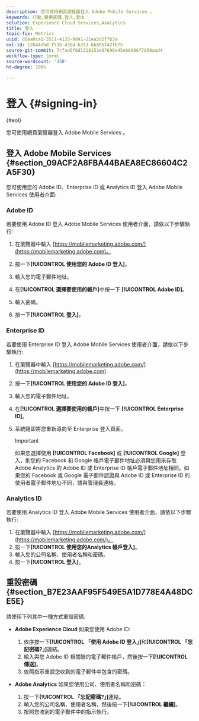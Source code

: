 ```yaml
---
description: 您可使用網頁瀏覽器登入 Adobe Mobile Services 。
keywords: 行動,變更密碼,登入,登出
solution: Experience Cloud Services,Analytics
title: 登入
topic-fix: Metrics
uuid: d6ea0ca1-3511-4133-9d41-21ea2d2f7b3a
exl-id: 12b447bd-f53b-43b4-b333-6b805f42fb75
source-git-commit: 7cfaa5f6d1318151e87698a45eb6006f7850aad4
workflow-type: tm+mt
source-wordcount: '358'
ht-degree: 100%

---
```


# 登入 {#signing-in}

{#eol}

您可使用網頁瀏覽器登入 Adobe Mobile Services 。

## 登入 Adobe Mobile Services {#section_09ACF2A8FBA44BAEA8EC86604C2A5F30}

您可使用您的 Adobe ID、Enterprise ID 或 Analytics ID 登入 Adobe Mobile Services 使用者介面:

### Adobe ID

若要使用 Adobe ID 登入 Adobe Mobile Services 使用者介面，請依以下步驟執行:

1. 在瀏覽器中輸入 [https://mobilemarketing.adobe.com/](https://mobilemarketing.adobe.com)。
1. 按一下&#x200B;**[!UICONTROL 使用您的 Adobe ID 登入]**。
1. 輸入您的電子郵件地址。
1. 在&#x200B;**[!UICONTROL 選擇要使用的帳戶]**&#x200B;中按一下 **[!UICONTROL Adobe ID]**。

1. 輸入密碼。
1. 按一下&#x200B;**[!UICONTROL 登入]**。


### Enterprise ID

若要使用 Enterprise ID 登入 Adobe Mobile Services 使用者介面，請依以下步驟執行:

1. 在瀏覽器中輸入 [https://mobilemarketing.adobe.com/](https://mobilemarketing.adobe.com)
1. 按一下&#x200B;**[!UICONTROL 使用您的 Adobe ID 登入]**。
1. 輸入您的電子郵件地址。
1. 在&#x200B;**[!UICONTROL 選擇要使用的帳戶]**&#x200B;中按一下 **[!UICONTROL Enterprise ID]**。

1. 系統隨即將您重新導向至 Enterprise 登入頁面。

   >[!IMPORTANT]
   >
   >如果您選擇使用 **[!UICONTROL Facebook]** 或 **[!UICONTROL Google]** 登入，則您的 Facebook 和 Google 帳戶電子郵件地址必須與您用來存取 Adobe Analytics 的 Adobe ID 或 Enterprise ID 帳戶電子郵件地址相同。如果您的 Facebook 或 Google 電子郵件認證與 Adobe ID 或 Enterprise ID 的使用者電子郵件地址不同，請與管理員連絡。

### Analytics ID

若要使用 Analytics ID 登入 Adobe Mobile Services 使用者介面，請依以下步驟執行:

1. 在瀏覽器中輸入 [https://mobilemarketing.adobe.com/](https://mobilemarketing.adobe.com/)。
1. 按一下&#x200B;**[!UICONTROL 使用您的Analytics 帳戶登入]**。
1. 輸入您的公司名稱、使用者名稱和密碼。
1. 按一下&#x200B;**[!UICONTROL 登入]**。

## 重設密碼 {#section_B7E23AAF95F549E5A1D778E4A48DCE5E}

請使用下列其中一種方式重設密碼:

* **Adobe Experience Cloud** 如果您使用 Adobe ID:

   1. 依序按一下&#x200B;**[!UICONTROL 「使用 Adobe ID 登入」]**&#x200B;和&#x200B;**[!UICONTROL 「忘記密碼?」]**&#x200B;連結。
   1. 輸入與您 Adobe ID 相關聯的電子郵件帳戶，然後按一下&#x200B;**[!UICONTROL 傳送]**。
   1. 依照指示重設您收到的電子郵件中包含的密碼。

* **Adobe Analytics** 如果您使用公司、使用者名稱和密碼：

   1. 按一下&#x200B;**[!UICONTROL 「忘記密碼?」]**&#x200B;連結。
   1. 輸入您的公司名稱、使用者名稱，然後按一下&#x200B;**[!UICONTROL 繼續]**。
   1. 按照您收到的電子郵件中的指示執行。
